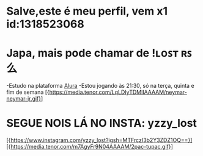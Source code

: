 # Salve,este é meu perfil, vem x1 id:1318523068
# Japa, mais pode chamar de !ʟᴏꜱᴛ  ʀꜱ么
-Estudo na plataforma [Alura](https://www.alura.com.br/)
-Estou jogando às 21:30, só na terça, quinta e fim de semana
[{https://media.tenor.com/LqLDIyTDMlIAAAAM/neymar-neymar-jr.gif}]
# SEGUE NOIS LÁ NO INSTA: yzzy_lost
[{https://www.instagram.com/yzzy_lost?igsh=MTFrczI3b2Y3ZDZ1OQ==}]
  [{https://media.tenor.com/m7AgyFr9N04AAAAM/2pac-tupac.gif}]
